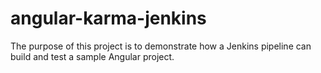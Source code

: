 # angular-karma-jenkins

The purpose of this project is to demonstrate how a Jenkins pipeline can build and test a sample Angular project.
